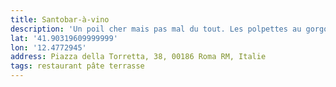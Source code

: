 ```yaml
---
title: Santobar-à-vino
description: 'Un poil cher mais pas mal du tout. Les polpettes au gorgonzola sont bonnes ! Le Tiramisu également '
lat: '41.90319609999999'
lon: '12.4772945'
address: Piazza della Torretta, 38, 00186 Roma RM, Italie
tags: restaurant pâte terrasse
---
```

